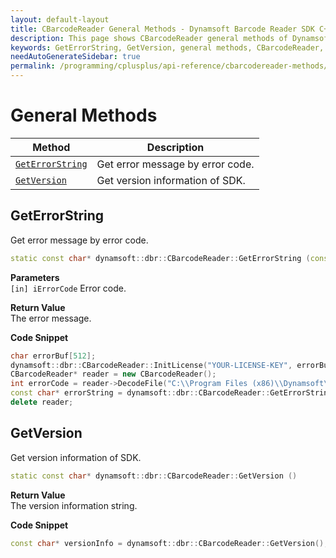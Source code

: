 ```yaml
---
layout: default-layout
title: CBarcodeReader General Methods - Dynamsoft Barcode Reader SDK C++ Edition API Reference
description: This page shows CBarcodeReader general methods of Dynamsoft Barcode Reader SDK C++ Edition.
keywords: GetErrorString, GetVersion, general methods, CBarcodeReader, api reference, c++
needAutoGenerateSidebar: true
permalink: /programming/cplusplus/api-reference/cbarcodereader-methods/general-v9.4.0.html
---
```


# General Methods

  | Method               | Description |
  |----------------------|-------------|
  | [`GetErrorString`](#geterrorstring) | Get error message by error code.|
  | [`GetVersion`](#getversion) | Get version information of SDK.|






  
## GetErrorString

Get error message by error code.

```cpp
static const char* dynamsoft::dbr::CBarcodeReader::GetErrorString (const int iErrorCode)
```

**Parameters**  
`[in] iErrorCode`	Error code.

**Return Value**  
The error message.

**Code Snippet**  
```cpp
char errorBuf[512];
dynamsoft::dbr::CBarcodeReader::InitLicense("YOUR-LICENSE-KEY", errorBuf, 512);
CBarcodeReader* reader = new CBarcodeReader();
int errorCode = reader->DecodeFile("C:\\Program Files (x86)\\Dynamsoft\\{Version number}\\Images\\AllSupportedBarcodeTypes.tif", "");
const char* errorString = dynamsoft::dbr::CBarcodeReader::GetErrorString(errorCode);
delete reader;
```







## GetVersion

Get version information of SDK.

```cpp
static const char* dynamsoft::dbr::CBarcodeReader::GetVersion ()
```

**Return Value**  
The version information string.

**Code Snippet**  
```cpp
const char* versionInfo = dynamsoft::dbr::CBarcodeReader::GetVersion();
```
